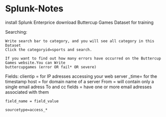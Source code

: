 # Splunk-Notes

install Splunk Enterprice
download Buttercup Games Dataset for training

Searching:

    Write search bar to category, and you will see all category in this Dataset
    Click the categoryid=sports and search.

    If you want to find out how many errors have occurred on the Buttercup Games website.You can Write
    buttercupgames (error OR fail* OR severe)



Fields:
    clientip = for IP adresses accessing your web server
    _time= for the timestamp
    host = for domain name of a server
    From = will contain only a single email adress
    To and cc fields = have one or more email adresses associated with them

    field_name = field_value

    sourcetype=access_*
